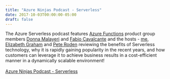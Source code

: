```yaml
---
title: "Azure Ninjas Podcast - Serverless"
date: 2017-10-03T00:00:00-05:00
draft: false
---
```


The Azure Serverless podcast features <a href="https://docs.microsoft.com/en-us/azure/azure-functions/functions-overview" target=_blank>Azure Functions</a> product group members <a href="https://twitter.com/lindydonna" target=_blank>Donna Malayeri</a> and <a href="https://twitter.com/codesapien" target=_blank>Fabio Cavalcante</a> and the hosts - <a href="https://twitter.com/DivineOps" target=_blank>me</a>, <a href="https://twitter.com/esgraham13" target=_blank>Elizabeth Graham</a> and <a href="https://twitter.com/peteroden" target=_blank>Pete Roden</a> reviewing the benefits of Serverless technology, why it is rapidly gaining popularity in the recent years, and how customers can leverage it to achieve business results in a cost-efficient manner in a dynamically scalable environment! 
<br/>
<br/>
<a href="https://www.azureninjas.cloud/episode/serverless" target=_blank>Azure Ninjas Podcast - Serverless</a>







